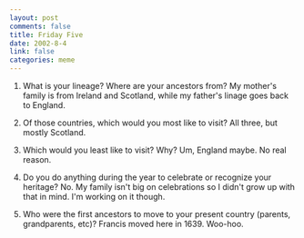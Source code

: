 ```yaml
--- 
layout: post
comments: false
title: Friday Five
date: 2002-8-4
link: false
categories: meme
---
```

1. What is your lineage? Where are your ancestors from? My mother's family is from Ireland and Scotland, while my father's linage goes back to England.

2. Of those countries, which would you most like to visit? All three, but mostly Scotland.

3. Which would you least like to visit? Why? Um, England maybe. No real reason.

4. Do you do anything during the year to celebrate or recognize your heritage? No. My family isn't big on celebrations so I didn't grow up with that in mind. I'm working on it though.

5. Who were the first ancestors to move to your present country (parents, grandparents, etc)? Francis moved here in 1639. Woo-hoo.

